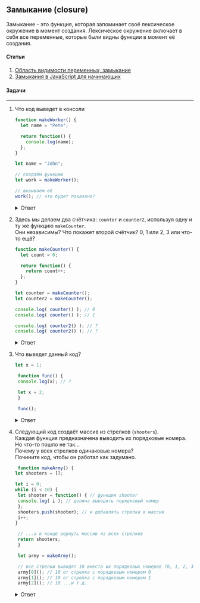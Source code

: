 ## Замыкание (closure)

Замыкание - это функция, которая запоминает своё лексическое окружение в момент создания. Лексическое окружение включает в себя все переменные, которые были видны функции в момент её создания.

#### Статьи
  1. [Область видимости переменных, замыкание](https://learn.javascript.ru/closure)
  2. [Замыкания в JavaScript для начинающих](https://habr.com/ru/companies/ruvds/articles/424967/)

#### Задачи 
---
1. Что код выведет в консоли
   
    ```javascript
    function makeWorker() {
      let name = "Pete";

      return function() {
        console.log(name);
      };
    }

    let name = "John";

    // создаём функцию
    let work = makeWorker();

    // вызываем её
    work(); // что будет показано?
   ```

   <details>
     <summary>Ответ</summary>

      >Pete
   </details>
2. Здесь мы делаем два счётчика: `counter` и `counter2`, используя одну и ту же функцию `makeCounter`. <br/>
   Они независимы? Что покажет второй счётчик? 0, 1 или 2, 3 или что-то ещё?
    ```javascript
    function makeCounter() {
      let count = 0;

      return function() {
        return count++;
      };
    }

    let counter = makeCounter();
    let counter2 = makeCounter();

    console.log( counter() ); // 0
    console.log( counter() ); // 1

    console.log( counter2() ); // ?
    console.log( counter2() ); // ?
    ```

    <details>
     <summary>Ответ</summary>

      >0,1. \
      Функции `counter` и `counter2` созданы разными вызовами `makeCounter`. \
      Так что у них независимые внешние лексические окружения, у каждого из которых свой собственный `count`.
   </details>

  3. Что выведет данный код?
     ```javascript
     let x = 1;

      function func() {
      console.log(x); // ?

      let x = 2;
      }

      func();
     ```

     <details>
     <summary>Ответ</summary>

      >Ошибка: ReferenceError: Cannot access 'x' before initialization
     </details>
  4. Следующий код создаёт массив из стрелков (`shooters`). <br/>
     Каждая функция предназначена выводить их порядковые номера. Но что-то пошло не так… <br/>
     Почему у всех стрелков одинаковые номера? <br/>
     Почините код, чтобы он работал как задумано.

     ```javascript
      function makeArmy() {
     let shooters = [];

     let i = 0;
     while (i < 10) {
      let shooter = function() { // функция shooter
      console.log( i ); // должна выводить порядковый номер
      };
      shooters.push(shooter); // и добавлять стрелка в массив
      i++;
     }

      // ...а в конце вернуть массив из всех стрелков
      return shooters;
      }

      let army = makeArmy();

      // все стрелки выводят 10 вместо их порядковых номеров (0, 1, 2, 3...)
      army[0](); // 10 от стрелка с порядковым номером 0
      army[1](); // 10 от стрелка с порядковым номером 1
      army[2](); // 10 ...и т.д.
     ```

     <details>
       <summary>Ответ</summary>

     Всё потому, что внутри функций `shooter` нет локальной переменной `i`. Когда вызывается такая функция, она берёт `i` из своего     
     внешнего лексического окружения. На момент вызова функции `shooter` из массива,  `makeArmy` уже завершила свою работу, и последнее          значение `i: 10` (конец цикла `while`). <br/>
     Как результат, все функции `shooter` получат одно и то же значение из внешнего лексического окружения: последнее значение `i=10`. <br/>
     Для исправления данного кода, мы можем воспользоваться знанием о том что на каждой итерации блока `while {...}` создается новое             лексическое окружени, поэтому мы можем скопировать значение `i` в переменную внутри блока `while {...}`, например, так:

         ```javascript
           function makeArmy() {
         let shooters = [];

         let i = 0;
         while (i < 10) {
          let j = i;
          let shooter = function() { // функция shooter
            console.log( j ); // должна выводить порядковый номер
          };
         shooters.push(shooter);
         i++;
         }

         return shooters;
         }

         let army = makeArmy();

          // теперь код работает правильно
          army[0](); // 0
          army[5](); // 5
         ```
      Здесь `let j = i` объявляет «итерационно-локальную» переменную `j` и копирует в нее `i`. Примитивы копируются «по значению», поэтому        фактически мы получаем независимую копию `i`, принадлежащую текущей итерации цикла.
      Функции shooter работают правильно, потому что значение i теперь живет чуть ближе.

     </details>


